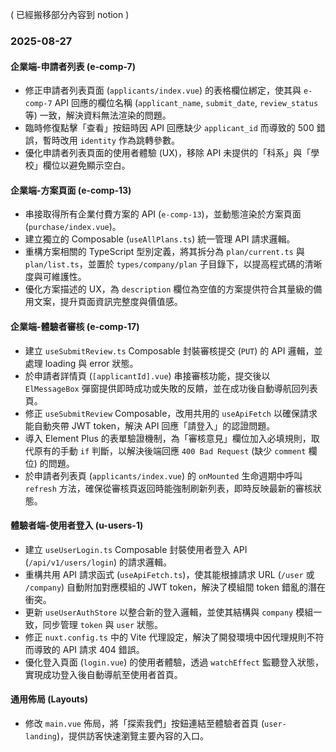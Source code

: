 ( 已經搬移部分內容到 notion )

### 2025-08-27
#### 企業端-申請者列表 (e-comp-7)
- 修正申請者列表頁面 (`applicants/index.vue`) 的表格欄位綁定，使其與 `e-comp-7` API 回應的欄位名稱 (`applicant_name`, `submit_date`, `review_status` 等) 一致，解決資料無法渲染的問題。
- 臨時修復點擊「查看」按鈕時因 API 回應缺少 `applicant_id` 而導致的 500 錯誤，暫時改用 `identity` 作為跳轉參數。
- 優化申請者列表頁面的使用者體驗 (UX)，移除 API 未提供的「科系」與「學校」欄位以避免顯示空白。

#### 企業端-方案頁面 (e-comp-13)
- 串接取得所有企業付費方案的 API (`e-comp-13`)，並動態渲染於方案頁面 (`purchase/index.vue`)。
- 建立獨立的 Composable (`useAllPlans.ts`) 統一管理 API 請求邏輯。
- 重構方案相關的 TypeScript 型別定義，將其拆分為 `plan/current.ts` 與 `plan/list.ts`，並置於 `types/company/plan` 子目錄下，以提高程式碼的清晰度與可維護性。
- 優化方案描述的 UX，為 `description` 欄位為空值的方案提供符合其量級的備用文案，提升頁面資訊完整度與價值感。

#### 企業端-體驗者審核 (e-comp-17)
- 建立 `useSubmitReview.ts` Composable 封裝審核提交 (`PUT`) 的 API 邏輯，並處理 loading 與 error 狀態。
- 於申請者詳情頁 (`[applicantId].vue`) 串接審核功能，提交後以 `ElMessageBox` 彈窗提供即時成功或失敗的反饋，並在成功後自動導航回列表頁。
- 修正 `useSubmitReview` Composable，改用共用的 `useApiFetch` 以確保請求能自動夾帶 JWT token，解決 API 回應「請登入」的認證問題。
- 導入 Element Plus 的表單驗證機制，為「審核意見」欄位加入必填規則，取代原有的手動 `if` 判斷，以解決後端回應 `400 Bad Request` (缺少 `comment` 欄位) 的問題。
- 於申請者列表頁 (`applicants/index.vue`) 的 `onMounted` 生命週期中呼叫 `refresh` 方法，確保從審核頁返回時能強制刷新列表，即時反映最新的審核狀態。

#### 體驗者端-使用者登入 (u-users-1)
- 建立 `useUserLogin.ts` Composable 封裝使用者登入 API (`/api/v1/users/login`) 的請求邏輯。
- 重構共用 API 請求函式 (`useApiFetch.ts`)，使其能根據請求 URL (`/user` 或 `/company`) 自動附加對應模組的 JWT token，解決了模組間 token 錯亂的潛在衝突。
- 更新 `useUserAuthStore` 以整合新的登入邏輯，並使其結構與 `company` 模組一致，同步管理 `token` 與 `user` 狀態。
- 修正 `nuxt.config.ts` 中的 Vite 代理設定，解決了開發環境中因代理規則不符而導致的 API 請求 404 錯誤。
- 優化登入頁面 (`login.vue`) 的使用者體驗，透過 `watchEffect` 監聽登入狀態，實現成功登入後自動導航至使用者首頁。

#### 通用佈局 (Layouts)
- 修改 `main.vue` 佈局，將「探索我們」按鈕連結至體驗者首頁 (`user-landing`)，提供訪客快速瀏覽主要內容的入口。

